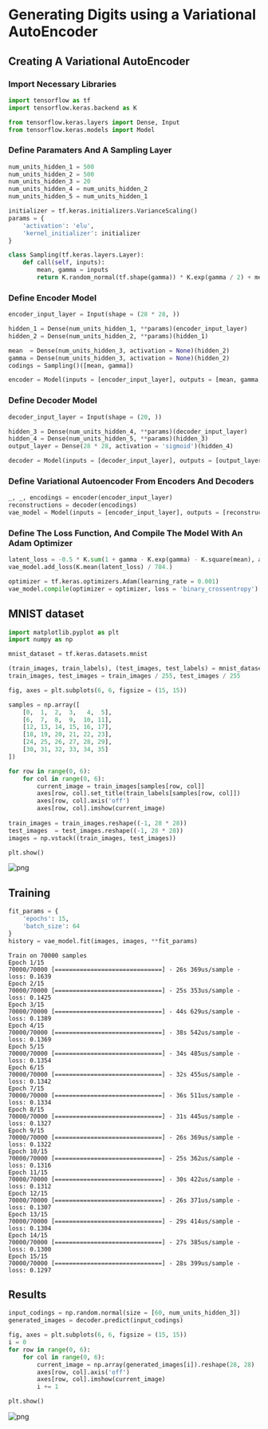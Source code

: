 # Generating Digits using a Variational AutoEncoder

## Creating A Variational AutoEncoder

### Import Necessary Libraries


```python
import tensorflow as tf
import tensorflow.keras.backend as K

from tensorflow.keras.layers import Dense, Input
from tensorflow.keras.models import Model
```

### Define Paramaters And A Sampling Layer


```python
num_units_hidden_1 = 500
num_units_hidden_2 = 500
num_units_hidden_3 = 20
num_units_hidden_4 = num_units_hidden_2
num_units_hidden_5 = num_units_hidden_1

initializer = tf.keras.initializers.VarianceScaling()
params = {
    'activation': 'elu',
    'kernel_initializer': initializer
}

class Sampling(tf.keras.layers.Layer):
    def call(self, inputs):
        mean, gamma = inputs
        return K.random_normal(tf.shape(gamma)) * K.exp(gamma / 2) + mean
```

### Define Encoder Model


```python
encoder_input_layer = Input(shape = (28 * 28, ))

hidden_1 = Dense(num_units_hidden_1, **params)(encoder_input_layer)
hidden_2 = Dense(num_units_hidden_2, **params)(hidden_1)

mean  = Dense(num_units_hidden_3, activation = None)(hidden_2)
gamma = Dense(num_units_hidden_3, activation = None)(hidden_2)
codings = Sampling()([mean, gamma])

encoder = Model(inputs = [encoder_input_layer], outputs = [mean, gamma, codings])
```

### Define Decoder Model


```python
decoder_input_layer = Input(shape = (20, ))

hidden_3 = Dense(num_units_hidden_4, **params)(decoder_input_layer)
hidden_4 = Dense(num_units_hidden_5, **params)(hidden_3)
output_layer = Dense(28 * 28, activation = 'sigmoid')(hidden_4)

decoder = Model(inputs = [decoder_input_layer], outputs = [output_layer])
```

### Define Variational Autoencoder From Encoders And Decoders


```python
_, _, encodings = encoder(encoder_input_layer)
reconstructions = decoder(encodings)
vae_model = Model(inputs = [encoder_input_layer], outputs = [reconstructions])
```

### Define The Loss Function, And Compile The Model With An Adam Optimizer


```python
latent_loss = -0.5 * K.sum(1 + gamma - K.exp(gamma) - K.square(mean), axis = -1)
vae_model.add_loss(K.mean(latent_loss) / 784.)

optimizer = tf.keras.optimizers.Adam(learning_rate = 0.001)
vae_model.compile(optimizer = optimizer, loss = 'binary_crossentropy')
```

## MNIST dataset


```python
import matplotlib.pyplot as plt
import numpy as np

mnist_dataset = tf.keras.datasets.mnist

(train_images, train_labels), (test_images, test_labels) = mnist_dataset.load_data()
train_images, test_images = train_images / 255, test_images / 255

fig, axes = plt.subplots(6, 6, figsize = (15, 15))

samples = np.array([
    [0,  1,  2,  3,   4,  5],
    [6,  7,  8,  9,  10, 11],
    [12, 13, 14, 15, 16, 17],
    [18, 19, 20, 21, 22, 23],
    [24, 25, 26, 27, 28, 29],
    [30, 31, 32, 33, 34, 35]
])

for row in range(0, 6):
    for col in range(0, 6):
        current_image = train_images[samples[row, col]]
        axes[row, col].set_title(train_labels[samples[row, col]])
        axes[row, col].axis('off')
        axes[row, col].imshow(current_image)
        
train_images = train_images.reshape((-1, 28 * 28))
test_images  = test_images.reshape((-1, 28 * 28))
images = np.vstack((train_images, test_images))

plt.show()
```


![png](output_15_0.png)


## Training


```python
fit_params = {
    'epochs': 15,
    'batch_size': 64
}
history = vae_model.fit(images, images, **fit_params)
```

    Train on 70000 samples
    Epoch 1/15
    70000/70000 [==============================] - 26s 369us/sample - loss: 0.1639
    Epoch 2/15
    70000/70000 [==============================] - 25s 353us/sample - loss: 0.1425
    Epoch 3/15
    70000/70000 [==============================] - 44s 629us/sample - loss: 0.1389
    Epoch 4/15
    70000/70000 [==============================] - 38s 542us/sample - loss: 0.1369
    Epoch 5/15
    70000/70000 [==============================] - 34s 485us/sample - loss: 0.1354
    Epoch 6/15
    70000/70000 [==============================] - 32s 455us/sample - loss: 0.1342
    Epoch 7/15
    70000/70000 [==============================] - 36s 511us/sample - loss: 0.1334
    Epoch 8/15
    70000/70000 [==============================] - 31s 445us/sample - loss: 0.1327
    Epoch 9/15
    70000/70000 [==============================] - 26s 369us/sample - loss: 0.1322
    Epoch 10/15
    70000/70000 [==============================] - 25s 362us/sample - loss: 0.1316
    Epoch 11/15
    70000/70000 [==============================] - 30s 422us/sample - loss: 0.1312
    Epoch 12/15
    70000/70000 [==============================] - 26s 371us/sample - loss: 0.1307
    Epoch 13/15
    70000/70000 [==============================] - 29s 414us/sample - loss: 0.1304
    Epoch 14/15
    70000/70000 [==============================] - 27s 385us/sample - loss: 0.1300
    Epoch 15/15
    70000/70000 [==============================] - 28s 399us/sample - loss: 0.1297


## Results


```python
input_codings = np.random.normal(size = [60, num_units_hidden_3])
generated_images = decoder.predict(input_codings)

fig, axes = plt.subplots(6, 6, figsize = (15, 15))
i = 0
for row in range(0, 6):
    for col in range(0, 6):
        current_image = np.array(generated_images[i]).reshape(28, 28)
        axes[row, col].axis('off')
        axes[row, col].imshow(current_image)
        i += 1

plt.show()
```


![png](output_19_0.png)

